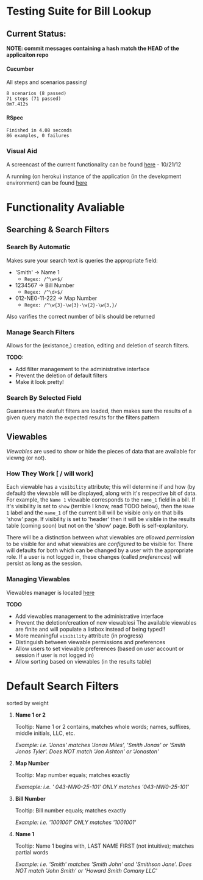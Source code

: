 Testing Suite for Bill Lookup
=============================

Current Status:
---------------
__NOTE: commit messages containing a hash match the HEAD of the applicaiton repo__

#### Cucumber
All steps and scenarios passing!

	8 scenarios (8 passed)
	71 steps (71 passed)
	0m7.412s

#### RSpec

	Finished in 4.08 seconds
	86 examples, 0 failures

### Visual Aid
A screencast of the current functionality can be found [here](http://youtu.be/nWTp6x3YWQw) - 10/21/12

A running (on heroku) instance of the application (in the development environment) can be found [here](http://heroku.bryanchriswhite.com/search)

Functionality Avaliable
=======================

Searching & Search Filters
--------------------------

### Search By Automatic
Makes sure your search text is queries the appropriate field:
* 'Smith'					&rarr; Name 1
	- `Regex: /^\w+$/`
* 1234567					&rarr; Bill Number
	- `Regex: /^\d+$/`
* 012-NE0-11-222	&rarr; Map Number
	- `Regex: /^\w{3}-\w{3}-\w{2}-\w{3,}/`

Also varifies the correct number of bills should be returned

### Manage Search Filters
Allows for the (existance,) creation, editing and deletion of search filters.

**TODO:**
* Add filter management to the administrative interface
* Prevent the deletion of default filters
* Make it look pretty!

### Search By Selected Field
Guarantees the deafult filters are loaded, then makes sure the results of a given query match the expected results for the filters pattern

Viewables
---------
_Viewables_ are used to show or hide the pieces of data that are available for viewng (or not). 

### How They Work [ / will work]

Each viewable has a `visibility` attribute; this will determine if and how (by default) the viewable will be displayed, along with it's respective bit of data.
For example, the `Name 1` viewable corresponds to the `name_1` field in a bill. If it's visibility is set to `show` (terrible I know, read TODO below), then the `Name 1` label and the `name_1` of the current bill will be visible only on that bills 'show' page. If visibility is set to 'header' then it will be visible in the results table (coming soon) but not on the 'show' page. Both is self-explanitory.

There will be a distinction between what viewables are _allowed permission_ to be visible for and what viewables are _configured_ to be visible for. There will defaults for both which can be changed by a user with the appropriate role. If a user is not logged in, these changes (called _preferences_) will persist as long as the session.

### Managing Viewables
Viewables manager is located [here](http://heroku.bryanchriswhite.com/viewables)

**TODO**
* Add viewables management to the administrative interface
* Prevent the deletion/creation of new viewablesi
	The available viewables are finite and will populate a listbox instead of being typed!!
* More meaningful `visibility` attribute (in progress)
* Distinguish between viewable permissions and preferences
* Allow users to set viewable preferences (based on user account or session if user is not logged in)
* Allow sorting based on viewables (in the results table)


Default Search Filters
======================
sorted by weight

1. **Name 1 or 2**

	Tooltip: Name 1 or 2 contains, matches whole words; names, suffixes, middle initials, LLC, etc.

	_Example: i.e. 'Jonas' matches 'Jonas Miles', 'Smith Jonas' or 'Smith Jonas Tyler'. Does NOT match 'Jon Ashton' or 'Jonaston'_

2. **Map Number**

	Tooltip: Map number equals; matches exactly

	_Examaple: i.e. ' 043-NW0-25-101' ONLY matches '043-NW0-25-101'_

3. **Bill Number**

	Tooltip: Bill number equals; matches exactly

	_Example: i.e. '1001001' ONLY matches '1001001'_

4. **Name 1**

	Tooltip: Name 1 begins with, LAST NAME FIRST (not intuitive); matches partial words

	_Example: i.e. 'Smith' matches 'Smith John' and 'Smithson Jane'. Does NOT match 'John Smith' or 'Howard Smith Comany LLC'_
